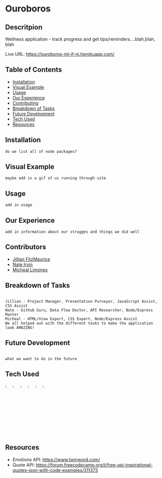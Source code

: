 # Ouroboros

## Descritpion

Wellness application - track progress and get tips/reminders....blah,blah, blah

Live URL: https://ouroboros-ml-jf-ni.herokuapp.com/

## Table of Contents

- [Installation](#installation)
- [Visual Example](#visual-example)
- [Usage](#usage)
- [Our Experience](#experience)
- [Contributing](#contributing)
- [Breakdown of Tasks](#breakdown)
- [Future Development](#future-development)
- [Tech Used](#tech-used)
- [Resources](#resources)

## Installation

```
do we list all of node packages?
```

## Visual Example

```
maybe add in a gif of us running through site
```

## Usage

```
add in usage

```

## Our Experience

```
add in information about our strugges and things we did well
```

## Contributors

- [Jillian FitzMaurice](https://github.com/ShyFidelity)
- [Nate Irvin](https://github.com/irv0735)
- [Micheal Limones](https://github.com/ZestyLimones)

## Breakdown of Tasks

```

Jillian - Project Manager, Presentation Purveyor, JavaScript Assist, CSS Assist
Nate - Github Guru, Data Flow Doctor, API Researcher, Node/Express Master
Micheal - HTML/View Export, CSS Expert, Node/Express Assist
We all helped out with the different tasks to make the application look AMAZING!

```

## Future Development

```

what we want to do in the future

```

## Tech Used

<img src="https://cdn.jsdelivr.net/gh/devicons/devicon/icons/javascript/javascript-original.svg" alt="JavaScript" width="4%" />
<img src="https://cdn.jsdelivr.net/gh/devicons/devicon/icons/css3/css3-original.svg" alt="CSS" width="4%" />
<img src="https://cdn.jsdelivr.net/gh/devicons/devicon/icons/handlebars/handlebars-original-wordmark.svg" alt="handlebars" width="4%"/>
<img src="https://cdn.jsdelivr.net/gh/devicons/devicon/icons/nodejs/nodejs-original.svg" alt="NodeJs" width="4%" />
<img src="https://cdn.jsdelivr.net/gh/devicons/devicon/icons/express/express-original-wordmark.svg" alt="express" width="4%" />
<img src="https://cdn.jsdelivr.net/gh/devicons/devicon/icons/mysql/mysql-original-wordmark.svg" alt="mysql" width="4%" />

## Resources

- Emotions API: https://www.twinword.com/
- Quote API: https://forum.freecodecamp.org/t/free-api-inspirational-quotes-json-with-code-examples/311373

```

```
